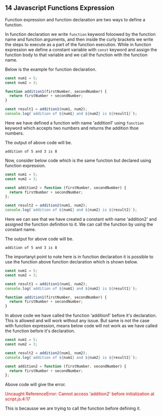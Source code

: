 ## 14 Javascript Functions Expression

Function expression and function declaration are two ways to define a function.

In function declaration we write `function` keyword foloowed by the function name and function arguments, and then inside the curly brackets we write the steps to execute as a part of the function execution. While in function expression we define a constant variable with `const` keyword and assign the function body to that variable and we call the function with the function name.

Below is the example for function declaration.

```javascript
const num1 = 5;
const num2 = 3;

function addition1(firstNumber, secondNumber) {
  return firstNumber + secondNumber;
}

const result1 = addition1(num1, num2);
console.log(`addition of ${num1} and ${num2} is ${result1}`);
```

Here we have defined a function with name 'addition1' using `function` keyword which accepts two numbers and returns the addition thoe numbers.

The output of above code will be.

```
addition of 5 and 3 is 8
```

Now, consider below code which is the same function but declared using function expression.

```javascript
const num1 = 5;
const num2 = 3;

const addition2 = function (firstNumber, secondNumber) {
  return firstNumber + secondNumber;
};

const result2 = addition2(num1, num2);
console.log(`addition of ${num1} and ${num2} is ${result2}`);
```

Here we can see that we have created a constant with name 'addition2' and assigned the function definition to it. We can call the function by using the constant name.

The output for above code will be.

```
addition of 5 and 3 is 8
```

The importanyt point to note here is in function declaration it is possible to use the function above function declaration which is shown below.

```javascript
const num1 = 5;
const num2 = 3;

const result1 = addition1(num1, num2);
console.log(`addition of ${num1} and ${num2} is ${result1}`);

function addition1(firstNumber, secondNumber) {
  return firstNumber + secondNumber;
}
```

In above code we have called the function 'addition1' before it's declaration. This is allowed and will work without any issue. But same is not the case with function expression, means below code will not work as we have called the function before it's declaration.

```javascript
const num1 = 5;
const num2 = 3;

const result2 = addition2(num1, num2);
console.log(`addition of ${num1} and ${num2} is ${result2}`);

const addition2 = function (firstNumber, secondNumber) {
  return firstNumber + secondNumber;
};
```

Above code will give the error.

<p style="color:red;">Uncaught ReferenceError: Cannot access 'addition2' before initialization at script.js:4:17</p>

This is becausse we are trying to call the function before defining it.
